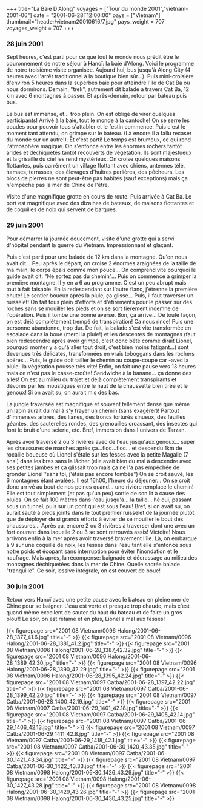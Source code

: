 +++
title="La Baie D'Along"
voyages = ["Tour du monde 2001","vietnam-2001-06"]
date = "2001-06-28T12:00:00"
pays = ["Vietnam"]
thumbnail="header/vietnam20010616/7.jpg"
pays_weight = 707
voyages_weight = 707
+++
### 28 juin 2001

Sept heures, c'est parti pour ce que tout le monde nous prédit être le couronnement 
de notre séjour à Hanoï: la baie d'Along. Voici le programme de notre troisième 
visite organisée. Aujourd'hui, bus jusqu'à Along City (4 heures avec l'arrêt 
traditionnel à la boutique bien sûr...). Puis mini-croisière d'environ 5 heures 
dans la superbes baie pour atteindre l'île de Cat Ba où nous dormirons. Demain, 
"trek", autrement dit balade à travers Cat Ba, 12 km avec 6 montagnes à passer. 
Et après-demain, retour par bateau puis bus.

Le bus est immense, et... trop plein. On est obligé de virer quelques participants! 
Arrivé à la baie, tout le monde à la cantoche! On se serre les coudes pour pouvoir 
tous s'attabler et le festin commence. Puis c'est le moment tant attendu, on 
grimpe sur le bateau. (Là encore il a fallu recaser du monde sur un autre!). 
Et c'est parti! Le temps est brumeux, ce qui rend l'atmosphère magique. On s'enfonce 
entre les énormes rochers tantôt arides et déchiquetés tantôt recouverts de 
végétation. Ils sont majestueux et la grisaille du ciel les rend mystérieux. 
On croise quelques maisons flottantes, puis carrément un village flottant avec 
chiens, antennes télé, hamacs, terrasses, des élevages d'huîtres perlières, 
des pêcheurs. Les blocs de pierres ne sont peut-être pas habités (sauf exceptions) 
mais ça n'empêche pas la mer de Chine de l'être. 

Visite d'une magnifique grotte en cours de route. Puis arrivée à Cat Ba. Le 
port est magnifique avec des dizaines de bateaux, de maisons flottantes et de 
coquilles de noix qui servent de barques.

### 29 juin 2001

Pour démarrer la journée doucement, visite d'une grotte qui a servi d'hôpital 
pendant la guerre du Vietnam. Impressionnant et glaçant.

Puis c'est parti pour une balade de 12 km dans la montagne. Qu'on nous avait 
dit... Peu après le départ, on croise 2 énormes araignées de la taille de ma 
main, le corps épais comme mon pouce... On comprend vite pourquoi le guide avait 
dit: "Ne sortez pas du chemin"... Puis on commence à grimper la première montagne. 
Il y en a 6 au programme. C'est un peu abrupt mais tout à fait faisable. En 
la redescendant sur l'autre flanc, j'étrenne la première chute! Le sentier boueux 
après la pluie, ça glisse... Puis, il faut traverser un ruisselet! On fait tous 
plein d'efforts et d'étirements pour le passer sur des roches sans se mouiller 
les pieds et on se sort fièrement indemne de l'opération. Puis il tombe une 
bonne averse. Bon, ça arrive... De toute façon, on est déjà complètement trempé 
de transpiration! Ca nous rince! Puis une personne abandonne, trop dur. De fait, 
la balade s'est vite transformée en escalade dans la boue (merci la pluie!) 
et les descentes de montagnes (faut bien redescendre après avoir grimpé, c'est 
donc bête comme dirait Lionel, pourquoi monter y a qu'à aller tout droit, c'est 
bien moins fatigant...) sont devenues très délicates, transformées en vrais 
toboggans dans les rochers acérés... Puis, le guide doit tailler le chemin au 
coupe-coupe car -avec la pluie- la végétation pousse très vite! Enfin, on fait 
une pause vers 13 heures mais ce n'est pas le casse-croûte! Sandwiche à la banane... 
ça donne des ailes! On est au milieu du trajet et déjà complètement transpirants 
et dévorés par les moustiques entre le haut de la chaussette bien tirée et le 
genoux! Si on avait su, on aurait mis des bas.

La jungle traversée est magnifique et souvent tellement dense que même un lapin 
aurait du mal à s'y frayer un chemin (sans exagérer)! Partout d'immenses arbres, 
des lianes, des troncs torturés sinueux, des feuilles géantes, des sauterelles 
rondes, des grenouilles croassant, des insectes qui font le bruit d'une scierie, 
etc. Bref, immersion dans l'univers de Tarzan. 

Après avoir traversé 2 ou 3 rivières avec de l'eau jusqu'aux genoux... super 
les chaussures de marches après ça...floc...floc... et descendu 1km de rocaille 
boueuse où Lionel s'étale sur les fesses avec la petite Magalie (7 ans!) dans 
les bras sans la lâcher (elle avait bien du mal à descendre avec ses petites 
jambes et ça glissait trop mais ça ne l'a pas empêchée de gronder Lionel "sans 
toi, j'étais pas encore tombée") On se croit sauvé, les 6 montagnes étant avalées. 
Il est 16h00, l'heure du déjeuner... On se croit donc arrivé au bout de nos 
peines quand... une rivière remplace le chemin! Elle est tout simplement (et 
pas qu'un peu) sortie de son lit à cause des pluies. On se fait 100 mètres dans 
l'eau jusqu'à... la taille... hé oui, passant sous un tunnel, puis sur un pont 
qui est sous l'eau! Bref, si on avait su, on aurait sauté à pieds joints dans 
le tout premier ruisselet de la journée plutôt que de déployer de si grands 
efforts à éviter de se mouiller le bout des chaussures... Après ça, encore 2 
ou 3 rivières à traverser dont une avec un fort courant dans laquelle 2 ou 3 
se sont retrouvés assis! Victoire! Nous arrivons enfin à la mer après avoir 
traversé bravement l'île. Là, on embarque à 9 sur une coquille de noix, les 
fesses dans l'eau tant elle s'enfonce sous notre poids et écopant sans interruption 
pour éviter l'inondation et le naufrage. Mais après, la récompense: baignade 
et décrassage au milieu des montagnes déchiquetées dans la mer de Chine. Quelle 
sacrée balade "tranquille". Ce soir, lessive intégrale, on est couvert de boue! 


### 30 juin 2001

Retour vers Hanoï avec une petite pause avec le bateau en pleine mer de Chine 
pour se baigner. L'eau est verte et presque trop chaude, mais c'est quand même 
excellent de sauter du haut du bateau et de faire un gros plouf! Le soir, on 
est rétamé et en plus, Lionel a mal aux fesses! 


<div id="TOTO">{{< figurepage src="2001 08 Vietnam/0096 Halong/2001-06-28_1377_41.6.jpg" title="-"  >}}
{{< figurepage src="2001 08 Vietnam/0096 Halong/2001-06-28_1381_41.2.jpg" title="-"  >}}
{{< figurepage src="2001 08 Vietnam/0096 Halong/2001-06-28_1387_42.32.jpg" title="-"  >}}
{{< figurepage src="2001 08 Vietnam/0096 Halong/2001-06-28_1389_42.30.jpg" title="-"  >}}
{{< figurepage src="2001 08 Vietnam/0096 Halong/2001-06-28_1390_42.29.jpg" title="-"  >}}
{{< figurepage src="2001 08 Vietnam/0096 Halong/2001-06-28_1395_42.24.jpg" title="-"  >}}
{{< figurepage src="2001 08 Vietnam/0097 Catba/2001-06-28_1397_42.22.jpg" title="-"  >}}
{{< figurepage src="2001 08 Vietnam/0097 Catba/2001-06-28_1399_42.20.jpg" title="-"  >}}
{{< figurepage src="2001 08 Vietnam/0097 Catba/2001-06-28_1400_42.19.jpg" title="-"  >}}
{{< figurepage src="2001 08 Vietnam/0097 Catba/2001-06-29_1401_42.18.jpg" title="-"  >}}
{{< figurepage src="2001 08 Vietnam/0097 Catba/2001-06-29_1405_42.14.jpg" title="-"  >}}
{{< figurepage src="2001 08 Vietnam/0097 Catba/2001-06-29_1406_42.13.jpg" title="-"  >}}
{{< figurepage src="2001 08 Vietnam/0097 Catba/2001-06-29_1411_42.8.jpg" title="-"  >}}
{{< figurepage src="2001 08 Vietnam/0097 Catba/2001-06-29_1418_42.1.jpg" title="-"  >}}
{{< figurepage src="2001 08 Vietnam/0097 Catba/2001-06-30_1420_43.35.jpg" title="-"  >}}
{{< figurepage src="2001 08 Vietnam/0097 Catba/2001-06-30_1421_43.34.jpg" title="-"  >}}
{{< figurepage src="2001 08 Vietnam/0097 Catba/2001-06-30_1422_43.33.jpg" title="-"  >}}
{{< figurepage src="2001 08 Vietnam/0098 Halong/2001-06-30_1426_43.29.jpg" title="-"  >}}
{{< figurepage src="2001 08 Vietnam/0098 Halong/2001-06-30_1427_43.28.jpg" title="-"  >}}
{{< figurepage src="2001 08 Vietnam/0098 Halong/2001-06-30_1429_43.26.jpg" title="-"  >}}
{{< figurepage src="2001 08 Vietnam/0098 Halong/2001-06-30_1430_43.25.jpg" title="-"  >}}
</DIV>

